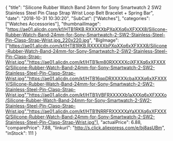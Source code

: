 {
	"title": "Silicone Rubber Watch Band 24mm for Sony Smartwatch 2 SW2 Stainless Steel Pin Clasp Strap Wrist Loop Belt Bracelet + Spring Bar",
	"date": "2018-10-31 10:30:20",
	"SubCat": ["Watches"],
	"categories": ["Watches Accessories"],
	"thumbnailImage": "https://ae01.alicdn.com/kf/HTB1RKB.RXXXXXbPXpXXq6xXFXXX8/Silicone-Rubber-Watch-Band-24mm-for-Sony-Smartwatch-2-SW2-Stainless-Steel-Pin-Clasp-Strap-Wrist.jpg_220x220.jpg",
	"BigImage": ["https://ae01.alicdn.com/kf/HTB1RKB.RXXXXXbPXpXXq6xXFXXX8/Silicone-Rubber-Watch-Band-24mm-for-Sony-Smartwatch-2-SW2-Stainless-Steel-Pin-Clasp-Strap-Wrist.jpg","https://ae01.alicdn.com/kf/HTB1km80RXXXXXcjXFXXq6xXFXXXQ/Silicone-Rubber-Watch-Band-24mm-for-Sony-Smartwatch-2-SW2-Stainless-Steel-Pin-Clasp-Strap-Wrist.jpg","https://ae01.alicdn.com/kf/HTB16qpDRXXXXXcbaXXXq6xXFXXXV/Silicone-Rubber-Watch-Band-24mm-for-Sony-Smartwatch-2-SW2-Stainless-Steel-Pin-Clasp-Strap-Wrist.jpg","https://ae01.alicdn.com/kf/HTB1jVBFRXXXXXb1aXXXq6xXFXXXo/Silicone-Rubber-Watch-Band-24mm-for-Sony-Smartwatch-2-SW2-Stainless-Steel-Pin-Clasp-Strap-Wrist.jpg","https://ae01.alicdn.com/kf/HTB1NRRFRXXXXXaYaXXXq6xXFXXXQ/Silicone-Rubber-Watch-Band-24mm-for-Sony-Smartwatch-2-SW2-Stainless-Steel-Pin-Clasp-Strap-Wrist.jpg"],
	"actualPrice": 6.88,
	"comparePrice": 7.88,
	"linkurl": "http://s.click.aliexpress.com/e/bj8asUBm",
	"inStock": 111
}

